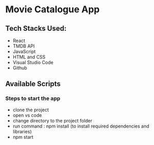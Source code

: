 # Movie Catalogue App

## Tech Stacks Used:
* React
* TMDB API
* JavaScript
* HTML and CSS
* Visual Studio Code
* Github

## Available Scripts

### Steps to start the app
- clone the project
- open vs code
- change directory to the project folder
- run command : npm install (to install required dependencies and libraries)
- npm start


